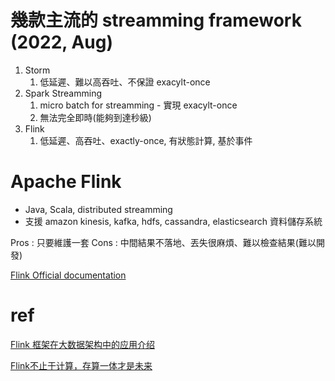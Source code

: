 # 幾款主流的 streamming framework (2022, Aug)


1. Storm
   1. 低延遲、難以高吞吐、不保證 exacylt-once
2. Spark Streamming
   1. micro batch for streamming - 實現 exacylt-once
   2. 無法完全即時(能夠到達秒級)
3. Flink
   1. 低延遲、高吞吐、exactly-once, 有狀態計算, 基於事件

# Apache Flink

* Java, Scala, distributed streamming
* 支援 amazon kinesis, kafka, hdfs, cassandra, elasticsearch 資料儲存系統


Pros : 只要維護一套
Cons : 中間結果不落地、丟失很麻煩、難以檢查結果(難以開發)

[Flink Official documentation](https://flink.apache.org/)

# ref

[Flink 框架在大数据架构中的应用介绍](https://zhuanlan.zhihu.com/p/114176781)

[Flink不止于计算，存算一体才是未来](https://zhuanlan.zhihu.com/p/485734742)
